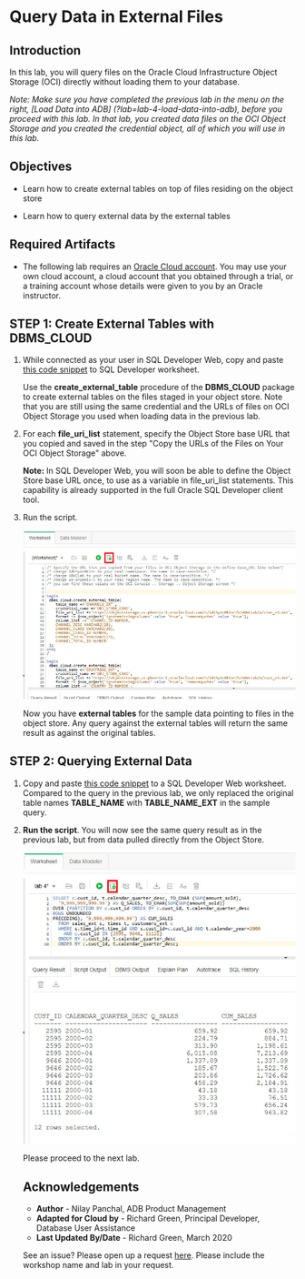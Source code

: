 <!-- Updated March 24, 2020 -->


# Query Data in External Files


## Introduction

In this lab, you will query files on the Oracle Cloud Infrastructure Object Storage (OCI) directly without loading them to your database.

*Note: Make sure you have completed the previous lab in the menu on the right, [Load Data into ADB] (?lab=lab-4-load-data-into-adb), before you proceed with this lab. In that lab, you created data files on the OCI Object Storage and you created the credential object, all of which you will use in this lab.*

## Objectives

-   Learn how to create external tables on top of files residing on the object store

-   Learn how to query external data by the external tables


## Required Artifacts

-   The following lab requires an <a href="https://www.oracle.com/cloud/free/" target="\_blank">Oracle Cloud account</a>. You may use your own cloud account, a cloud account that you obtained through a trial, or a training account whose details were given to you by an Oracle instructor.

## STEP 1: Create External Tables with DBMS_CLOUD

1. While connected as your user in SQL Developer Web, copy and paste <a href="./files/create_external_tables_without_base_url.txt" target="\_blank">this code snippet</a> to SQL Developer worksheet.  

    Use the **create\_external\_table** procedure of the **DBMS\_CLOUD** package to create external tables on the files staged in your object store. Note that you are still using the same credential and the URLs of files on OCI Object Storage you used when loading data in the previous lab.

<!--    -   At the top of the script, specify the Object Store base URL in the definition of the **base\_URL** variable. -->

2. For each **file\_uri\_list** statement, specify the Object Store base URL that you copied and saved in the step "Copy the URLs of the Files on Your OCI Object Storage" above.

    **Note:** In SQL Developer Web, you will soon be able to define the Object Store base URL once, to use as a variable in file\_uri\_list statements. This capability is already supported in the full Oracle SQL Developer client tool.

3. Run the script.

    ![](./images/run_script_create_ext_tables_without_base_url.jpg " ")

    Now you have **external tables** for the sample data pointing to files in the object store. Any query against the external tables will return the same result as against the original tables.

## STEP 2: Querying External Data

1. Copy and paste <a href="./scripts/400/query_external_data.txt" target="\_blank">this code snippet</a> to a SQL Developer Web worksheet. Compared to the query in the previous lab, we only replaced the original table names **TABLE\_NAME** with **TABLE\_NAME\_EXT** in the sample query.  

2. **Run the script**. You will now see the same query result as in the previous lab, but from data pulled directly from the Object Store.

    ![](images/external_table_query_results.jpg " ")

    Please proceed to the next lab.

    ## Acknowledgements

    - **Author** - Nilay Panchal, ADB Product Management
    - **Adapted for Cloud by** - Richard Green, Principal Developer, Database User Assistance
    - **Last Updated By/Date** - Richard Green, March 2020

    See an issue?  Please open up a request [here](https://github.com/oracle/learning-library/issues).   Please include the workshop name and lab in your request. 
